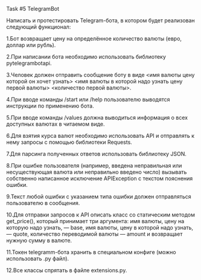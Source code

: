 Task #5 TelegramBot

Написать и протестировать Telegram-бота, в котором будет реализован следующий функционал:

1.Бот возвращает цену на определённое количество валюты (евро, доллар или рубль).

2.При написании бота необходимо использовать библиотеку pytelegrambotapi.

3.Человек должен отправить сообщение боту в виде <имя валюты цену которой он хочет узнать> <имя валюты в которой надо узнать цену первой валюты> <количество первой валюты>.

4.При вводе команды /start или /help пользователю выводятся инструкции по применению бота.

5.При вводе команды /values должна выводиться информация о всех доступных валютах в читаемом виде.

6.Для взятия курса валют необходимо использовать API и отправлять к нему запросы с помощью библиотеки Requests.

7.Для парсинга полученных ответов использовать библиотеку JSON.

8.При ошибке пользователя (например, введена неправильная или несуществующая валюта или неправильно введено число) вызывать собственно написанное исключение APIException с текстом пояснения ошибки.

9.Текст любой ошибки с указанием типа ошибки должен отправляться пользователю в сообщения.

10.Для отправки запросов к API описать класс со статическим методом get_price(), который принимает три аргумента: имя валюты, цену на которую надо узнать, — base, имя валюты, цену в которой надо узнать, — quote, количество переводимой валюты — amount и возвращает нужную сумму в валюте.

11.Токен telegramm-бота хранить в специальном конфиге (можно использовать .py файл).

12.Все классы спрятать в файле extensions.py.

